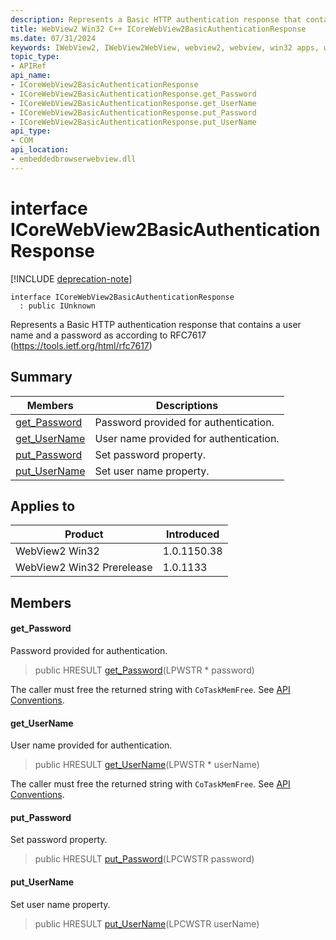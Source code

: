 ```yaml
---
description: Represents a Basic HTTP authentication response that contains a user name and a password as according to RFC7617 (https://tools.ietf.org/html/rfc7617)
title: WebView2 Win32 C++ ICoreWebView2BasicAuthenticationResponse
ms.date: 07/31/2024
keywords: IWebView2, IWebView2WebView, webview2, webview, win32 apps, win32, edge, ICoreWebView2, ICoreWebView2Controller, browser control, edge html, ICoreWebView2BasicAuthenticationResponse
topic_type: 
- APIRef
api_name:
- ICoreWebView2BasicAuthenticationResponse
- ICoreWebView2BasicAuthenticationResponse.get_Password
- ICoreWebView2BasicAuthenticationResponse.get_UserName
- ICoreWebView2BasicAuthenticationResponse.put_Password
- ICoreWebView2BasicAuthenticationResponse.put_UserName
api_type:
- COM
api_location:
- embeddedbrowserwebview.dll
---
```


# interface ICoreWebView2BasicAuthenticationResponse

[!INCLUDE [deprecation-note](../includes/deprecation-note.md)]

```
interface ICoreWebView2BasicAuthenticationResponse
  : public IUnknown
```

Represents a Basic HTTP authentication response that contains a user name and a password as according to RFC7617 (https://tools.ietf.org/html/rfc7617)

## Summary

 Members                        | Descriptions
--------------------------------|---------------------------------------------
[get_Password](#get_password) | Password provided for authentication.
[get_UserName](#get_username) | User name provided for authentication.
[put_Password](#put_password) | Set password property.
[put_UserName](#put_username) | Set user name property.

## Applies to

Product                         | Introduced
--------------------------------|---------------------------------------------
WebView2 Win32            |    1.0.1150.38
WebView2 Win32 Prerelease |    1.0.1133

## Members

#### get_Password

Password provided for authentication.

> public HRESULT [get_Password](#get_password)(LPWSTR * password)

The caller must free the returned string with `CoTaskMemFree`. See [API Conventions](/microsoft-edge/webview2/concepts/win32-api-conventions#strings).

#### get_UserName

User name provided for authentication.

> public HRESULT [get_UserName](#get_username)(LPWSTR * userName)

The caller must free the returned string with `CoTaskMemFree`. See [API Conventions](/microsoft-edge/webview2/concepts/win32-api-conventions#strings).

#### put_Password

Set password property.

> public HRESULT [put_Password](#put_password)(LPCWSTR password)

#### put_UserName

Set user name property.

> public HRESULT [put_UserName](#put_username)(LPCWSTR userName)

